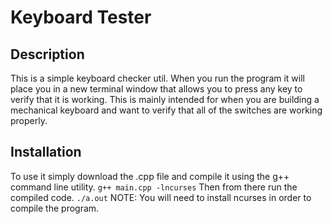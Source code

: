# Keyboard Tester
## Description
This is a simple keyboard checker util. When you run the program it will place you in a new terminal window that allows you to press any key to verify that it is working. This is mainly intended for when you are building a mechanical keyboard and want to verify that all of the switches are working properly.
## Installation
To use it simply download the .cpp file and compile it using the g++ command line utility.
`g++ main.cpp -lncurses`
Then from there run the compiled code. 
`./a.out`
NOTE: You will need to install ncurses in order to compile the program.
